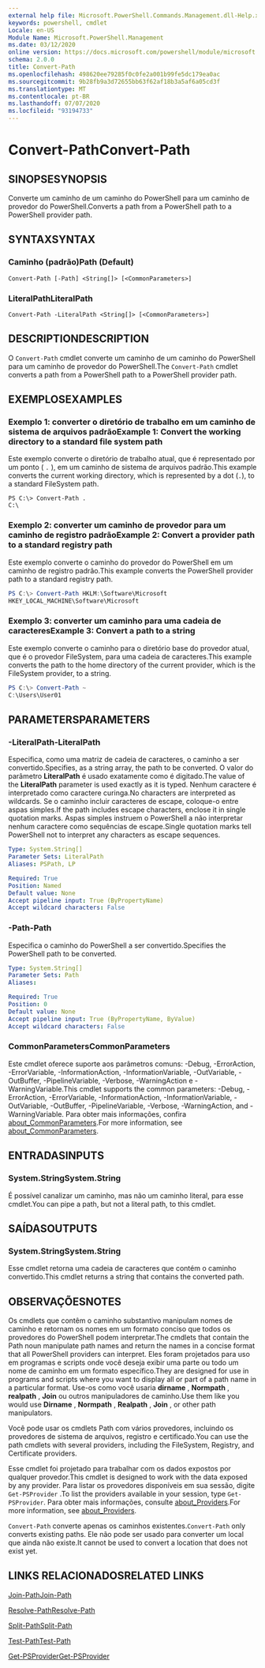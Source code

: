 ```yaml
---
external help file: Microsoft.PowerShell.Commands.Management.dll-Help.xml
keywords: powershell, cmdlet
Locale: en-US
Module Name: Microsoft.PowerShell.Management
ms.date: 03/12/2020
online version: https://docs.microsoft.com/powershell/module/microsoft.powershell.management/convert-path?view=powershell-7.1&WT.mc_id=ps-gethelp
schema: 2.0.0
title: Convert-Path
ms.openlocfilehash: 498620ee79285f0c0fe2a001b99fe5dc179ea0ac
ms.sourcegitcommit: 9b28fb9a3d72655bb63f62af18b3a5af6a05cd3f
ms.translationtype: MT
ms.contentlocale: pt-BR
ms.lasthandoff: 07/07/2020
ms.locfileid: "93194733"
---
```

# <span data-ttu-id="19b26-103">Convert-Path</span><span class="sxs-lookup"><span data-stu-id="19b26-103">Convert-Path</span></span>

## <span data-ttu-id="19b26-104">SINOPSE</span><span class="sxs-lookup"><span data-stu-id="19b26-104">SYNOPSIS</span></span>
<span data-ttu-id="19b26-105">Converte um caminho de um caminho do PowerShell para um caminho de provedor do PowerShell.</span><span class="sxs-lookup"><span data-stu-id="19b26-105">Converts a path from a PowerShell path to a PowerShell provider path.</span></span>

## <span data-ttu-id="19b26-106">SYNTAX</span><span class="sxs-lookup"><span data-stu-id="19b26-106">SYNTAX</span></span>

### <span data-ttu-id="19b26-107">Caminho (padrão)</span><span class="sxs-lookup"><span data-stu-id="19b26-107">Path (Default)</span></span>

```
Convert-Path [-Path] <String[]> [<CommonParameters>]
```

### <span data-ttu-id="19b26-108">LiteralPath</span><span class="sxs-lookup"><span data-stu-id="19b26-108">LiteralPath</span></span>

```
Convert-Path -LiteralPath <String[]> [<CommonParameters>]
```

## <span data-ttu-id="19b26-109">DESCRIPTION</span><span class="sxs-lookup"><span data-stu-id="19b26-109">DESCRIPTION</span></span>

<span data-ttu-id="19b26-110">O `Convert-Path` cmdlet converte um caminho de um caminho do PowerShell para um caminho de provedor do PowerShell.</span><span class="sxs-lookup"><span data-stu-id="19b26-110">The `Convert-Path` cmdlet converts a path from a PowerShell path to a PowerShell provider path.</span></span>

## <span data-ttu-id="19b26-111">EXEMPLOS</span><span class="sxs-lookup"><span data-stu-id="19b26-111">EXAMPLES</span></span>

### <span data-ttu-id="19b26-112">Exemplo 1: converter o diretório de trabalho em um caminho de sistema de arquivos padrão</span><span class="sxs-lookup"><span data-stu-id="19b26-112">Example 1: Convert the working directory to a standard file system path</span></span>

<span data-ttu-id="19b26-113">Este exemplo converte o diretório de trabalho atual, que é representado por um ponto ( `.` ), em um caminho de sistema de arquivos padrão.</span><span class="sxs-lookup"><span data-stu-id="19b26-113">This example converts the current working directory, which is represented by a dot (`.`), to a standard FileSystem path.</span></span>

```
PS C:\> Convert-Path .
C:\
```

### <span data-ttu-id="19b26-114">Exemplo 2: converter um caminho de provedor para um caminho de registro padrão</span><span class="sxs-lookup"><span data-stu-id="19b26-114">Example 2: Convert a provider path to a standard registry path</span></span>

<span data-ttu-id="19b26-115">Este exemplo converte o caminho do provedor do PowerShell em um caminho de registro padrão.</span><span class="sxs-lookup"><span data-stu-id="19b26-115">This example converts the PowerShell provider path to a standard registry path.</span></span>

```powershell
PS C:\> Convert-Path HKLM:\Software\Microsoft
HKEY_LOCAL_MACHINE\Software\Microsoft
```

### <span data-ttu-id="19b26-116">Exemplo 3: converter um caminho para uma cadeia de caracteres</span><span class="sxs-lookup"><span data-stu-id="19b26-116">Example 3: Convert a path to a string</span></span>

<span data-ttu-id="19b26-117">Este exemplo converte o caminho para o diretório base do provedor atual, que é o provedor FileSystem, para uma cadeia de caracteres.</span><span class="sxs-lookup"><span data-stu-id="19b26-117">This example converts the path to the home directory of the current provider, which is the FileSystem provider, to a string.</span></span>

```powershell
PS C:\> Convert-Path ~
C:\Users\User01
```

## <span data-ttu-id="19b26-118">PARAMETERS</span><span class="sxs-lookup"><span data-stu-id="19b26-118">PARAMETERS</span></span>

### <span data-ttu-id="19b26-119">-LiteralPath</span><span class="sxs-lookup"><span data-stu-id="19b26-119">-LiteralPath</span></span>

<span data-ttu-id="19b26-120">Especifica, como uma matriz de cadeia de caracteres, o caminho a ser convertido.</span><span class="sxs-lookup"><span data-stu-id="19b26-120">Specifies, as a string array, the path to be converted.</span></span> <span data-ttu-id="19b26-121">O valor do parâmetro **LiteralPath** é usado exatamente como é digitado.</span><span class="sxs-lookup"><span data-stu-id="19b26-121">The value of the **LiteralPath** parameter is used exactly as it is typed.</span></span> <span data-ttu-id="19b26-122">Nenhum caractere é interpretado como caractere curinga.</span><span class="sxs-lookup"><span data-stu-id="19b26-122">No characters are interpreted as wildcards.</span></span> <span data-ttu-id="19b26-123">Se o caminho incluir caracteres de escape, coloque-o entre aspas simples.</span><span class="sxs-lookup"><span data-stu-id="19b26-123">If the path includes escape characters, enclose it in single quotation marks.</span></span> <span data-ttu-id="19b26-124">Aspas simples instruem o PowerShell a não interpretar nenhum caractere como sequências de escape.</span><span class="sxs-lookup"><span data-stu-id="19b26-124">Single quotation marks tell PowerShell not to interpret any characters as escape sequences.</span></span>

```yaml
Type: System.String[]
Parameter Sets: LiteralPath
Aliases: PSPath, LP

Required: True
Position: Named
Default value: None
Accept pipeline input: True (ByPropertyName)
Accept wildcard characters: False
```

### <span data-ttu-id="19b26-125">-Path</span><span class="sxs-lookup"><span data-stu-id="19b26-125">-Path</span></span>

<span data-ttu-id="19b26-126">Especifica o caminho do PowerShell a ser convertido.</span><span class="sxs-lookup"><span data-stu-id="19b26-126">Specifies the PowerShell path to be converted.</span></span>

```yaml
Type: System.String[]
Parameter Sets: Path
Aliases:

Required: True
Position: 0
Default value: None
Accept pipeline input: True (ByPropertyName, ByValue)
Accept wildcard characters: False
```

### <span data-ttu-id="19b26-127">CommonParameters</span><span class="sxs-lookup"><span data-stu-id="19b26-127">CommonParameters</span></span>

<span data-ttu-id="19b26-128">Este cmdlet oferece suporte aos parâmetros comuns: -Debug, -ErrorAction, -ErrorVariable, -InformationAction, -InformationVariable, -OutVariable, -OutBuffer, -PipelineVariable, -Verbose, -WarningAction e -WarningVariable.</span><span class="sxs-lookup"><span data-stu-id="19b26-128">This cmdlet supports the common parameters: -Debug, -ErrorAction, -ErrorVariable, -InformationAction, -InformationVariable, -OutVariable, -OutBuffer, -PipelineVariable, -Verbose, -WarningAction, and -WarningVariable.</span></span> <span data-ttu-id="19b26-129">Para obter mais informações, confira [about_CommonParameters](https://go.microsoft.com/fwlink/?LinkID=113216).</span><span class="sxs-lookup"><span data-stu-id="19b26-129">For more information, see [about_CommonParameters](https://go.microsoft.com/fwlink/?LinkID=113216).</span></span>

## <span data-ttu-id="19b26-130">ENTRADAS</span><span class="sxs-lookup"><span data-stu-id="19b26-130">INPUTS</span></span>

### <span data-ttu-id="19b26-131">System.String</span><span class="sxs-lookup"><span data-stu-id="19b26-131">System.String</span></span>

<span data-ttu-id="19b26-132">É possível canalizar um caminho, mas não um caminho literal, para esse cmdlet.</span><span class="sxs-lookup"><span data-stu-id="19b26-132">You can pipe a path, but not a literal path, to this cmdlet.</span></span>

## <span data-ttu-id="19b26-133">SAÍDAS</span><span class="sxs-lookup"><span data-stu-id="19b26-133">OUTPUTS</span></span>

### <span data-ttu-id="19b26-134">System.String</span><span class="sxs-lookup"><span data-stu-id="19b26-134">System.String</span></span>

<span data-ttu-id="19b26-135">Esse cmdlet retorna uma cadeia de caracteres que contém o caminho convertido.</span><span class="sxs-lookup"><span data-stu-id="19b26-135">This cmdlet returns a string that contains the converted path.</span></span>

## <span data-ttu-id="19b26-136">OBSERVAÇÕES</span><span class="sxs-lookup"><span data-stu-id="19b26-136">NOTES</span></span>

<span data-ttu-id="19b26-137">Os cmdlets que contêm o caminho substantivo manipulam nomes de caminho e retornam os nomes em um formato conciso que todos os provedores do PowerShell podem interpretar.</span><span class="sxs-lookup"><span data-stu-id="19b26-137">The cmdlets that contain the Path noun manipulate path names and return the names in a concise format that all PowerShell providers can interpret.</span></span> <span data-ttu-id="19b26-138">Eles foram projetados para uso em programas e scripts onde você deseja exibir uma parte ou todo um nome de caminho em um formato específico.</span><span class="sxs-lookup"><span data-stu-id="19b26-138">They are designed for use in programs and scripts where you want to display all or part of a path name in a particular format.</span></span> <span data-ttu-id="19b26-139">Use-os como você usaria **dirname** , **Normpath** , **realpath** , **Join** ou outros manipuladores de caminho.</span><span class="sxs-lookup"><span data-stu-id="19b26-139">Use them like you would use **Dirname** , **Normpath** , **Realpath** , **Join** , or other path manipulators.</span></span>

<span data-ttu-id="19b26-140">Você pode usar os cmdlets Path com vários provedores, incluindo os provedores de sistema de arquivos, registro e certificado.</span><span class="sxs-lookup"><span data-stu-id="19b26-140">You can use the path cmdlets with several providers, including the FileSystem, Registry, and Certificate providers.</span></span>

<span data-ttu-id="19b26-141">Esse cmdlet foi projetado para trabalhar com os dados expostos por qualquer provedor.</span><span class="sxs-lookup"><span data-stu-id="19b26-141">This cmdlet is designed to work with the data exposed by any provider.</span></span> <span data-ttu-id="19b26-142">Para listar os provedores disponíveis em sua sessão, digite `Get-PSProvider` .</span><span class="sxs-lookup"><span data-stu-id="19b26-142">To list the providers available in your session, type `Get-PSProvider`.</span></span> <span data-ttu-id="19b26-143">Para obter mais informações, consulte [about_Providers](../Microsoft.PowerShell.Core/About/about_Providers.md).</span><span class="sxs-lookup"><span data-stu-id="19b26-143">For more information, see [about_Providers](../Microsoft.PowerShell.Core/About/about_Providers.md).</span></span>

<span data-ttu-id="19b26-144">`Convert-Path` converte apenas os caminhos existentes.</span><span class="sxs-lookup"><span data-stu-id="19b26-144">`Convert-Path` only converts existing paths.</span></span> <span data-ttu-id="19b26-145">Ele não pode ser usado para converter um local que ainda não existe.</span><span class="sxs-lookup"><span data-stu-id="19b26-145">It cannot be used to convert a location that does not exist yet.</span></span>

## <span data-ttu-id="19b26-146">LINKS RELACIONADOS</span><span class="sxs-lookup"><span data-stu-id="19b26-146">RELATED LINKS</span></span>

[<span data-ttu-id="19b26-147">Join-Path</span><span class="sxs-lookup"><span data-stu-id="19b26-147">Join-Path</span></span>](Join-Path.md)

[<span data-ttu-id="19b26-148">Resolve-Path</span><span class="sxs-lookup"><span data-stu-id="19b26-148">Resolve-Path</span></span>](Resolve-Path.md)

[<span data-ttu-id="19b26-149">Split-Path</span><span class="sxs-lookup"><span data-stu-id="19b26-149">Split-Path</span></span>](Split-Path.md)

[<span data-ttu-id="19b26-150">Test-Path</span><span class="sxs-lookup"><span data-stu-id="19b26-150">Test-Path</span></span>](Test-Path.md)

[<span data-ttu-id="19b26-151">Get-PSProvider</span><span class="sxs-lookup"><span data-stu-id="19b26-151">Get-PSProvider</span></span>](Get-PSProvider.md)

